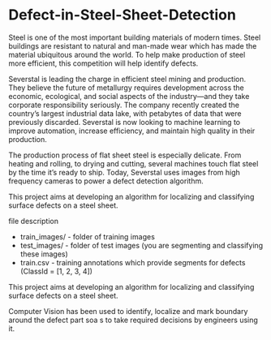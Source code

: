 # Defect-in-Steel-Sheet-Detection
 
Steel is one of the most important building materials of modern times. Steel buildings are resistant to natural and man-made wear which has made the material ubiquitous around the world. To help make production of steel more efficient, this competition will help identify defects.

Severstal is leading the charge in efficient steel mining and production. They believe the future of metallurgy requires development across the economic, ecological, and social aspects of the industry—and they take corporate responsibility seriously. The company recently created the country’s largest industrial data lake, with petabytes of data that were previously discarded. Severstal is now looking to machine learning to improve automation, increase efficiency, and maintain high quality in their production.

The production process of flat sheet steel is especially delicate. From heating and rolling, to drying and cutting, several machines touch flat steel by the time it’s ready to ship. Today, Severstal uses images from high frequency cameras to power a defect detection algorithm.

This project aims at developing an algorithm for localizing and classifying surface defects on a steel sheet.

file description

* train_images/ - folder of training images
* test_images/ - folder of test images (you are segmenting and classifying these images)
* train.csv - training annotations which provide segments for defects (ClassId = [1, 2, 3, 4])

This project aims at developing an algorithm for localizing and classifying surface defects on a steel sheet.

Computer Vision has been used to identify, localize and mark boundary around the defect part soa s to take required decisions by engineers using it.



